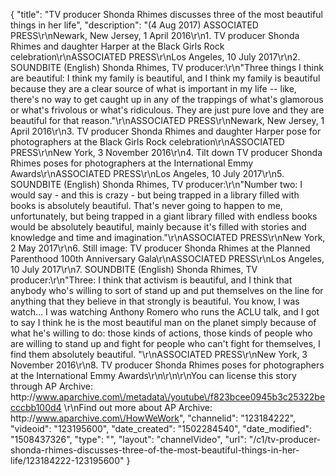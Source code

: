 {
    "title": "TV producer Shonda Rhimes discusses three of the most beautiful things in her life",
    "description": "(4 Aug 2017) ASSOCIATED PRESS\r\nNewark, New Jersey, 1 April 2016\r\n1. TV producer Shonda Rhimes and daughter Harper at the Black Girls Rock celebration\r\nASSOCIATED PRESS\r\nLos Angeles, 10 July 2017\r\n2. SOUNDBITE (English) Shonda Rhimes, TV producer:\r\n\"Three things I think are beautiful: I think my family is beautiful, and I think my family is beautiful because they are a clear source of what is important in my life -- like, there's no way to get caught up in any of the trappings of what's glamorous or what's frivolous or what's ridiculous.  They are just pure love and they are beautiful for that reason.\"\r\nASSOCIATED PRESS\r\nNewark, New Jersey, 1 April 2016\r\n3. TV producer Shonda Rhimes and daughter Harper pose for photographers at the Black Girls Rock celebration\r\nASSOCIATED PRESS\r\nNew York, 3 November 2016\r\n4. Tilt down TV producer Shonda Rhimes poses for photographers at the International Emmy Awards\r\nASSOCIATED PRESS\r\nLos Angeles, 10 July 2017\r\n5. SOUNDBITE (English) Shonda Rhimes, TV producer:\r\n\"Number two: I would say - and this is crazy - but being trapped in a library filled with books is absolutely beautiful.  That's never going to happen to me, unfortunately, but being trapped in a giant library filled with endless books would be absolutely beautiful, mainly because it's filled with stories and knowledge and time and imagination.\"\r\nASSOCIATED PRESS\r\nNew York, 2 May 2017\r\n6. Still image: TV producer Shonda Rhimes at the Planned Parenthood 100th Anniversary Gala\r\nASSOCIATED PRESS\r\nLos Angeles, 10 July 2017\r\n7. SOUNDBITE (English) Shonda Rhimes, TV producer:\r\n\"Three: I think that activism is beautiful, and I think that anybody who's willing to sort of stand up and put themselves on the line for anything that they believe in that strongly is beautiful.  You know, I was watch...  I was watching Anthony Romero who runs the ACLU talk, and I got to say I think he is the most beautiful man on the planet simply because of what he's willing to do: those kinds of actions, those kinds of people who are willing to stand up and fight for people who can't fight for themselves, I find them absolutely beautiful. \"\r\nASSOCIATED PRESS\r\nNew York, 3 November 2016\r\n8. TV producer Shonda Rhimes poses for photographers at the International Emmy Awards\r\n\r\n\r\nYou can license this story through AP Archive: http:\/\/www.aparchive.com\/metadata\/youtube\/f823bcee0945b3c25322becccbb100d4 \r\nFind out more about AP Archive: http:\/\/www.aparchive.com\/HowWeWork",
    "channelid": "123184222",
    "videoid": "123195600",
    "date_created": "1502284540",
    "date_modified": "1508437326",
    "type": "",
    "layout": "channelVideo",
    "url": "\/c1\/tv-producer-shonda-rhimes-discusses-three-of-the-most-beautiful-things-in-her-life\/123184222-123195600"
}